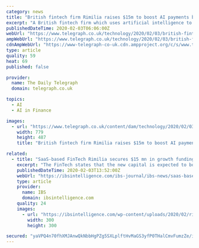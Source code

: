```yaml
---
category: news
title: "British fintech firm Rimilia raises $15m to boost AI payments business"
excerpt: "A British fintech firm which uses artificial intelligence to automate payments has raised $15m from investors as it looks to fuel the growth of its business. Rimilia, a fintech firm founded in Bromsgrove in 2008, has raised money in a growth round involving a string of existing investors, including Eight Road Ventures, a London-headquartered ..."
publishedDateTime: 2020-02-03T06:06:00Z
webUrl: "https://www.telegraph.co.uk/technology/2020/02/03/british-fintech-firm-rimilia-raises-15m-boost-ai-payments-business/"
ampWebUrl: "https://www.telegraph.co.uk/technology/2020/02/03/british-fintech-firm-rimilia-raises-15m-boost-ai-payments-business/amp/"
cdnAmpWebUrl: "https://www-telegraph-co-uk.cdn.ampproject.org/c/s/www.telegraph.co.uk/technology/2020/02/03/british-fintech-firm-rimilia-raises-15m-boost-ai-payments-business/amp/"
type: article
quality: 59
heat: 69
published: false

provider:
  name: The Daily Telegraph
  domain: telegraph.co.uk

topics:
  - AI
  - AI in Finance

images:
  - url: "https://www.telegraph.co.uk/content/dam/technology/2020/02/03/wallpaper-panels_trans_NvBQzQNjv4BqEo7ukXPj3dSVEb29e9SgADGlvRPkLrU2fMgxYfCf0eU.PNG"
    width: 779
    height: 487
    title: "British fintech firm Rimilia raises $15m to boost AI payments business"

related:
  - title: "SaaS-based FinTech Rimilia secures $15 mn in growth funding"
    excerpt: "The FinTech states that the new capital is expected to boost product innovation ... while also focusing on building out our team to add further subject matter expertise and leading data scientists to further advance our automation and AI.” Rimilia is an AI-powered automation platform built for the management of order-to-cash processing ..."
    publishedDateTime: 2020-02-03T13:52:00Z
    webUrl: "https://ibsintelligence.com/ibs-journal/ibs-news/saas-based-fintech-rimilia-secures-15-mn-in-growth-funding/"
    type: article
    provider:
      name: IBS
      domain: ibsintelligence.com
    quality: 24
    images:
      - url: "https://ibsintelligence.com/wp-content/uploads/2020/02/rimilia-logo.jpg"
        width: 300
        height: 300

secured: "yaVPQ4n70fhXMJAnwQkNbbHgPZg5SXLplftHvMaGS3yfP0THalCmvFumzZe/ikxJqilKcBZq/t07n2HehyCcBZvYPSZA3H3NOwkyqnnMu58Ho5kJH0Uc4cfI3EmWS7fZ3NPaxj3mJPKfiiOfEzAcAw9b930BOCN59mM2eYt0bjKjtNyoGaPfgKwtmSJ37hrh6A/BVB+kQbEW+T8uQTmDOK2dKLiB2ez4PxfQ4ICxrUQZkzCYxx39hOS5QfTcwzGEt1thNtAmN2dRYvcZ/RBR6Qg9l9x73nJtpkPBbcejdw8oeXw7HhqYbMMAM9O699V3;jCAtz0Oy1QHo26dgDQrwXg=="
---
```


